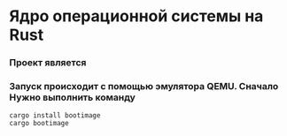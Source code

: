 # Ядро операционной системы на Rust
### Проект является 
### Запуск происходит с помощью эмулятора QEMU. Сначало Нужно выполнить команду 
```commandline
cargo install bootimage
cargo bootimage
```